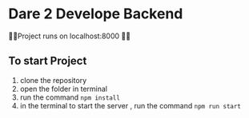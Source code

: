 # Dare 2 Develope Backend

🚧🚧Project runs on localhost:8000 🚧🚧

## To start Project

1. clone the repository
2. open the folder in terminal
3. run the command `npm install`
4. in the terminal to start the server , run the command `npm run start`
